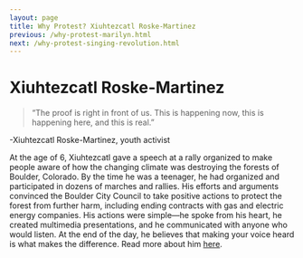 ```yaml
---
layout: page
title: Why Protest? Xiuhtezcatl Roske-Martinez
previous: /why-protest-marilyn.html
next: /why-protest-singing-revolution.html
---
```


Xiuhtezcatl Roske-Martinez
=================

>“The proof is right in front of us. This is happening now, this is happening here, and this is real.” 

-Xiuhtezcatl Roske-Martinez, youth activist

At the age of 6, Xiuhtezcatl gave a speech at a rally organized to make people aware of how the changing climate was destroying the forests of Boulder, Colorado. By the time he was a teenager, he had organized and participated in dozens of marches and rallies. His efforts and arguments convinced the Boulder City Council to take positive actions to protect the forest from further harm, including ending contracts with gas and electric energy companies. His actions were simple—he spoke from his heart, he created multimedia presentations, and he communicated with anyone who would listen. At the end of the day, he believes that making your voice heard is what makes the difference. Read more about him [here](https://www.giraffe.org/giraffe-heroes/xiuhtezcatl-roske-martinez).
